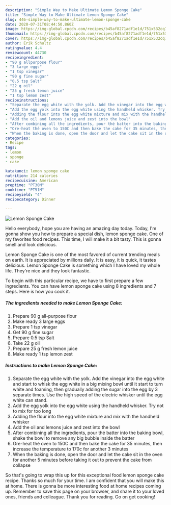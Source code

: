 ```yaml
---
description: "Simple Way to Make Ultimate Lemon Sponge Cake"
title: "Simple Way to Make Ultimate Lemon Sponge Cake"
slug: 446-simple-way-to-make-ultimate-lemon-sponge-cake
date: 2020-07-31T08:44:50.860Z
image: https://img-global.cpcdn.com/recipes/b45af8271adf1e1d/751x532cq70/lemon-sponge-cake-recipe-main-photo.jpg
thumbnail: https://img-global.cpcdn.com/recipes/b45af8271adf1e1d/751x532cq70/lemon-sponge-cake-recipe-main-photo.jpg
cover: https://img-global.cpcdn.com/recipes/b45af8271adf1e1d/751x532cq70/lemon-sponge-cake-recipe-main-photo.jpg
author: Erik Schultz
ratingvalue: 4.4
reviewcount: 44730
recipeingredient:
- "90 g allpurpose flour"
- "3 large eggs"
- "1 tsp vinegar"
- "90 g fine sugar"
- "0.5 tsp Salt"
- "22 g oil"
- "25 g fresh lemon juice"
- "1 tsp lemon zest"
recipeinstructions:
- "Separate the egg white with the yolk. Add the vinegar into the egg white and start to whisk the egg white in a big mixing bowl until it start to turn white and foaming, then gradually adding the sugar into the egg by 3 separate times. Use the high speed of the electric whisker until the egg white can stand."
- "Add the egg yolk into the egg white using the handheld whisker. Try not to mix for too long"
- "Adding the flour into the egg white mixture and mix with the handheld whisker"
- "Add the oil and lemons juice and zest into the bowl"
- "After combining all the ingredients, pour thé batter into the baking bowl, shake the bowl to remove any big bubble inside the batter"
- "Ore-heat thé oven to 150C and then bake the cake for 35 minutes, then increase the temperature to 170c for another 3 minutes"
- "When the baking is done, open the door and let the cake sit in the oven for another 5 minutes before taking it out to prevent the cake from collapse"
categories:
- Recipe
tags:
- lemon
- sponge
- cake

katakunci: lemon sponge cake 
nutrition: 214 calories
recipecuisine: American
preptime: "PT30M"
cooktime: "PT51M"
recipeyield: "4"
recipecategory: Dinner

---
```



![Lemon Sponge Cake](https://img-global.cpcdn.com/recipes/b45af8271adf1e1d/751x532cq70/lemon-sponge-cake-recipe-main-photo.jpg)

Hello everybody, hope you are having an amazing day today. Today, I'm gonna show you how to prepare a special dish, lemon sponge cake. One of my favorites food recipes. This time, I will make it a bit tasty. This is gonna smell and look delicious.



Lemon Sponge Cake is one of the most favored of current trending meals on earth. It is appreciated by millions daily. It is easy, it is quick, it tastes delicious. Lemon Sponge Cake is something which I have loved my whole life. They're nice and they look fantastic.


To begin with this particular recipe, we have to first prepare a few ingredients. You can have lemon sponge cake using 8 ingredients and 7 steps. Here is how you cook it.

<!--inarticleads1-->

##### The ingredients needed to make Lemon Sponge Cake:

1. Prepare 90 g all-purpose flour
1. Make ready 3 large eggs
1. Prepare 1 tsp vinegar
1. Get 90 g fine sugar
1. Prepare 0.5 tsp Salt
1. Take 22 g oil
1. Prepare 25 g fresh lemon juice
1. Make ready 1 tsp lemon zest




<!--inarticleads2-->

##### Instructions to make Lemon Sponge Cake:

1. Separate the egg white with the yolk. Add the vinegar into the egg white and start to whisk the egg white in a big mixing bowl until it start to turn white and foaming, then gradually adding the sugar into the egg by 3 separate times. Use the high speed of the electric whisker until the egg white can stand.
1. Add the egg yolk into the egg white using the handheld whisker. Try not to mix for too long
1. Adding the flour into the egg white mixture and mix with the handheld whisker
1. Add the oil and lemons juice and zest into the bowl
1. After combining all the ingredients, pour thé batter into the baking bowl, shake the bowl to remove any big bubble inside the batter
1. Ore-heat thé oven to 150C and then bake the cake for 35 minutes, then increase the temperature to 170c for another 3 minutes
1. When the baking is done, open the door and let the cake sit in the oven for another 5 minutes before taking it out to prevent the cake from collapse




So that's going to wrap this up for this exceptional food lemon sponge cake recipe. Thanks so much for your time. I am confident that you will make this at home. There is gonna be more interesting food at home recipes coming up. Remember to save this page on your browser, and share it to your loved ones, friends and colleague. Thank you for reading. Go on get cooking!
